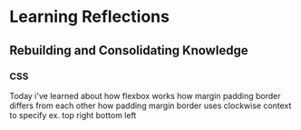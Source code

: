 # Learning Reflections

## Rebuilding and Consolidating Knowledge

### CSS

Today i've learned about how flexbox works
how margin padding border differs from each other
how padding margin border uses clockwise context to specify
ex. top right bottom left